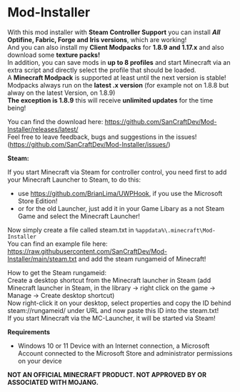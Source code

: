 # Mod-Installer
With this mod installer with **Steam Controller Support** you can install **_All_ Optifine, Fabric, Forge and Iris versions**, which are working! <br/>
And you can also install my **Client Modpacks** for **1.8.9 and 1.17.x** and also download some **texture packs!** <br/>
In addition, you can save mods in **up to 8 profiles** and start Minecraft via an extra script and directly select the profile that should be loaded. <br/>
A **Minecraft Modpack** is supported at least until the next version is stable! <br/>
Modpacks always run on the **latest .x version** (for example not on 1.8.8 but alway on the latest Version, on 1.8.9) <br/>
**The exception is 1.8.9** this will receive **unlimited updates** for the time being! <br/>

You can find the download here: https://github.com/SanCraftDev/Mod-Installer/releases/latest/ <br/>
Feel free to leave feedback, bugs and suggestions in the issues! (https://github.com/SanCraftDev/Mod-Installer/issues/)

**Steam:**

If you start Minecraft via Steam for controller control, you need first to add your Minecraft Launcher to Steam, to do this: <br/>
 - use https://github.com/BrianLima/UWPHook, if you use the Microsoft Store Edition! <br/>
 - or for the old Launcher, just add it in your Game Libary as a not Steam Game and select the Minecraft Launcher!  <br/>

Now simply create a file called steam.txt in `%appdata%\.minecraft\Mod-Installer` <br/>
You can find an example file here: https://raw.githubusercontent.com/SanCraftDev/Mod-Installer/main/steam.txt and add the steam rungameid of Minecraft!

How to get the Steam rungameid: <br/>
Create a desktop shortcut from the Minecraft launcher in Steam (add Minecraft launcher in Steam, in the library -> right click on the game -> Manage -> Create desktop shortcut) <br/>
Now right-click it on your desktop, select properties and copy the ID behind steam://rungameid/ under URL and now paste this ID into the steam.txt! <br/>
If you start Minecraft via the MC-Launcher, it will be started via Steam!

**Requirements**
 - Windows 10 or 11 Device with an Internet connection, a Microsoft Account connected to the Microsoft Store and administrator permissions on your device
 
**NOT AN OFFICIAL MINECRAFT PRODUCT. NOT APPROVED BY OR ASSOCIATED WITH MOJANG.**
